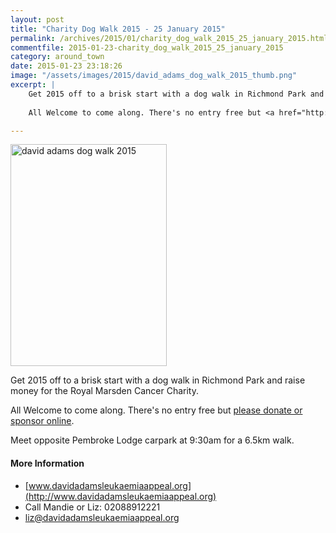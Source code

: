 ```yaml
---
layout: post
title: "Charity Dog Walk 2015 - 25 January 2015"
permalink: /archives/2015/01/charity_dog_walk_2015_25_january_2015.html
commentfile: 2015-01-23-charity_dog_walk_2015_25_january_2015
category: around_town
date: 2015-01-23 23:18:26
image: "/assets/images/2015/david_adams_dog_walk_2015_thumb.png"
excerpt: |
    Get 2015 off to a brisk start with a dog walk in Richmond Park and raise money for the Royal Marsden Cancer Charity.
    
    All Welcome to come along. There's no entry free but <a href="http://uk.virginmoneygiving.com/team/dogwalk2015">please donate or sponsor online</a>

---
```


<a href="/assets/images/2015/david_adams_dog_walk_2015.png" title="See larger version of - david adams dog walk 2015"><img src="/assets/images/2015/david_adams_dog_walk_2015_thumb.png" width="250" height="355" alt="david adams dog walk 2015" class="photo right" /></a>

Get 2015 off to a brisk start with a dog walk in Richmond Park and raise money for the Royal Marsden Cancer Charity.

All Welcome to come along. There's no entry free but [please donate or sponsor online](http://uk.virginmoneygiving.com/team/dogwalk2015).

Meet opposite Pembroke Lodge carpark at 9:30am for a 6.5km walk.

#### More Information

-   [www.davidadamsleukaemiaappeal.org](http://www.davidadamsleukaemiaappeal.org)
-   Call Mandie or Liz: 02088912221
-   <liz@davidadamsleukaemiaappeal.org>
